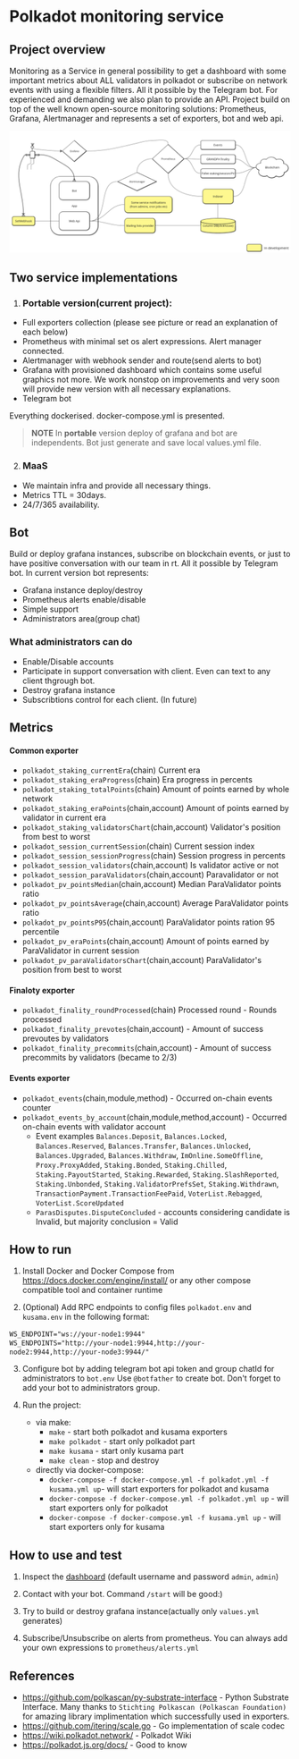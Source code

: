 # Polkadot monitoring service
## Project overview
Monitoring as a Service in general possibility to get a dashboard with some important metrics about ALL validators in polkadot or subscribe on network events with using a flexible filters. All it possible by the Telegram bot. 
For experienced and demanding we also plan to provide an API. Project build on top of the well known open-source monitoring solutions: Prometheus, Grafana, Alertmanager and represents a set of exporters, bot and web api.

![](docs/Common.png)



## Two service implementations
1. ### Portable version(current project):
* Full exporters collection (please see picture or read an explanation of each below)
* Prometheus with minimal set os alert expressions. Alert manager connected.
* Alertmanager with webhook sender and route(send alerts to bot)
* Grafana with provisioned dashboard which contains some useful graphics not more. We work nonstop on improvements and very soon will provide new version with all necessary explanations.
* Telegram bot

Everything dockerised. docker-compose.yml is presented.
> **NOTE** In **portable** version deploy of grafana and bot are independents. Bot just generate and save local values.yml file. 

2. ### MaaS
* We maintain infra and provide all necessary things. 
* Metrics TTL = 30days.
* 24/7/365 availability.



## Bot 
Build or deploy grafana instances, subscribe on blockchain events, or just to have positive conversation with our team in rt. All it possible by Telegram bot.
In current version bot represents:
* Grafana instance deploy/destroy
* Prometheus alerts enable/disable
* Simple support
* Administrators area(group chat)

### What administrators can do
* Enable/Disable accounts
* Participate in support conversation with client. Even can text to any client thgrough bot.
* Destroy grafana instance 
* Subscribtions control for each client. (In future)



## Metrics
#### Common exporter
* `polkadot_staking_currentEra`(chain) Current era
* `polkadot_staking_eraProgress`(chain) Era progress in percents
* `polkadot_staking_totalPoints`(chain) Amount of points earned by whole network
* `polkadot_staking_eraPoints`(chain,account) Amount of points earned by validator in current era
* `polkadot_staking_validatorsChart`(chain,account) Validator's position from best to worst
* `polkadot_session_currentSession`(chain) Current session index
* `polkadot_session_sessionProgress`(chain) Session progress in percents
* `polkadot_session_validators`(chain,account) Is validator active or not
* `polkadot_session_paraValidators`(chain,account) Paravalidator or not
* `polkadot_pv_pointsMedian`(chain,account) Median ParaValidator points ratio
* `polkadot_pv_pointsAverage`(chain,account) Average ParaValidator points ratio
* `polkadot_pv_pointsP95`(chain,account) ParaValidator points ration 95 percentile
* `polkadot_pv_eraPoints`(chain,account) Amount of points earned by ParaValidator in current session
* `polkadot_pv_paraValidatorsChart`(chain,account) ParaValidator's position from best to worst
#### Finaloty exporter
* `polkadot_finality_roundProcessed`(chain) Processed round - Rounds processed
* `polkadot_finality_prevotes`(chain,account) - Amount of success prevoutes by validators
* `polkadot_finality_precommits`(chain,account) - Amount of success precommits by validators (became to 2/3)
#### Events exporter
* `polkadot_events`(chain,module,method) - Occurred on-chain events counter
* `polkadot_events_by_account`(chain,module,method,account) - Occurred on-chain events with validator account
    * Event examples `Balances.Deposit`, `Balances.Locked`, `Balances.Reserved`, `Balances.Transfer`, `Balances.Unlocked`, `Balances.Upgraded`, `Balances.Withdraw`, `ImOnline.SomeOffline`, `Proxy.ProxyAdded`, `Staking.Bonded`, `Staking.Chilled`, `Staking.PayoutStarted`, `Staking.Rewarded`, `Staking.SlashReported`, `Staking.Unbonded`, `Staking.ValidatorPrefsSet`, `Staking.Withdrawn`, `TransactionPayment.TransactionFeePaid`, `VoterList.Rebagged`, `VoterList.ScoreUpdated`
    * `ParasDisputes.DisputeConcluded` - accounts considering candidate is Invalid, but majority conclusion = Valid



## How to run
1. Install Docker and Docker Compose from https://docs.docker.com/engine/install/ or any other compose compatible tool and container runtime

2. (Optional) Add RPC endpoints to config files `polkadot.env` and `kusama.env` in the following format:

```
WS_ENDPOINT="ws://your-node1:9944"
WS_ENDPOINTS="http://your-node1:9944,http://your-node2:9944,http://your-node3:9944/"
```
3. Configure bot by adding telegram bot api token and group chatId for administrators to `bot.env` Use `@botfather` to create bot. Don't forget to add your bot to administrators group.  

4. Run the project:
    * via make:
        * `make` - start both polkadot and kusama exporters
        * `make polkadot` - start only polkadot part
        * `make kusama` - start only kusama part
        * `make clean` - stop and destroy
    * directly via docker-compose:
        * `docker-compose -f docker-compose.yml -f polkadot.yml -f kusama.yml up`-  will start exporters for polkadot and kusama
        * `docker-compose -f docker-compose.yml -f polkadot.yml up` - will start exporters only for polkadot
        * `docker-compose -f docker-compose.yml -f kusama.yml up` - will start exporters only for kusama



## How to use and test
1. Inspect the [dashboard](http://127.0.0.1:3000/d/fDrj0_EGz/p2p-org-polkadot-kusama-dashboard?orgId=1) (default username and password `admin`, `admin`)

2. Contact with your bot. Command `/start` will be good:)

3. Try to build or destroy grafana instance(actually only `values.yml` generates)

4. Subscribe/Unsubscribe on alerts from prometheus. You can always add your own expressions to `prometheus/alerts.yml`



## References
* https://github.com/polkascan/py-substrate-interface - Python Substrate Interface. Many thanks to `Stichting Polkascan (Polkascan Foundation)` for amazing library implimentation which successfully used in exporters.
* https://github.com/itering/scale.go - Go implementation of scale codec
* https://wiki.polkadot.network/ - Polkadot Wiki
* https://polkadot.js.org/docs/ - Good to know
